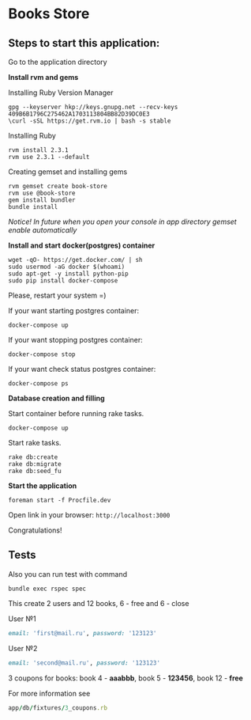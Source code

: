 # Books Store

## Steps to start this application:

Go to the application directory


**Install rvm and gems**

Installing Ruby Version Manager
```
gpg --keyserver hkp://keys.gnupg.net --recv-keys 409B6B1796C275462A1703113804BB82D39DC0E3
\curl -sSL https://get.rvm.io | bash -s stable
```

Installing Ruby
```
rvm install 2.3.1
rvm use 2.3.1 --default

```

Creating gemset and installing gems
```
rvm gemset create book-store
rvm use @book-store
gem install bundler
bundle install
```

_Notice! In future when you open your console in app directory gemset enable automatically_

**Install and start docker(postgres) container**
```
wget -qO- https://get.docker.com/ | sh
sudo usermod -aG docker $(whoami)
sudo apt-get -y install python-pip
sudo pip install docker-compose
```
Please, restart your system =)

If your want starting postgres container:

```
docker-compose up
```
If your want stopping postgres container:

```
docker-compose stop
```

If your want check status postgres container:

```
docker-compose ps
```


**Database creation and filling**

Start container before running rake tasks.
 
```
docker-compose up
```

Start rake tasks.

```
rake db:create
rake db:migrate
rake db:seed_fu
```

**Start the application**

```
foreman start -f Procfile.dev
```

Open link in your browser: `http://localhost:3000`

Congratulations!

## Tests

Also you can run test with command

```console
bundle exec rspec spec
```

This create 2 users and 12 books, 6 - free and 6 - close

User №1

```ruby
email: 'first@mail.ru', password: '123123'
```

User №2

```ruby
email: 'second@mail.ru', password: '123123'
```

3 coupons for books: book 4 - **aaabbb**, book 5 - **123456**, book 12 - **free**

For more information see

```ruby
app/db/fixtures/3_coupons.rb
```
